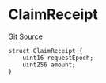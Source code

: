 # ClaimReceipt
[Git Source](https://github.com/marigoldlabs/fjord-token/blob/9352ef60133f3952666fe4b7a7f905202bc83d86/src/interfaces/IStaking.sol)


```solidity
struct ClaimReceipt {
    uint16 requestEpoch;
    uint256 amount;
}
```


